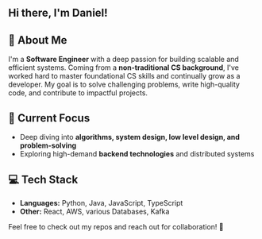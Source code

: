 ## Hi there, I'm Daniel! 

## 🚀 About Me
I'm a **Software Engineer** with a deep passion for building scalable and efficient systems. Coming from a **non-traditional CS background**, I've worked hard to master foundational CS skills and continually grow as a developer. My goal is to solve challenging problems, write high-quality code, and contribute to impactful projects.

## 🎯 Current Focus
- Deep diving into **algorithms, system design, low level design, and problem-solving**
- Exploring high-demand **backend technologies** and distributed systems

## 💻 Tech Stack
- **Languages:** Python, Java, JavaScript, TypeScript
- **Other:** React, AWS, various Databases, Kafka

Feel free to check out my repos and reach out for collaboration! 🚀

